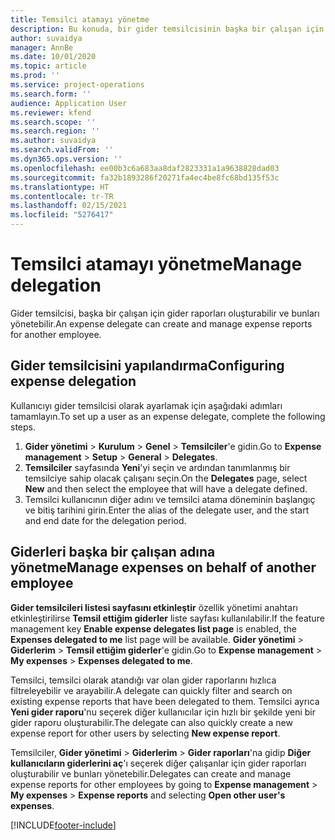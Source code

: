 ```yaml
---
title: Temsilci atamayı yönetme
description: Bu konuda, bir gider temsilcisinin başka bir çalışan için gider raporları oluşturması ve bunları yönetmesi hakkında bilgiler sağlanmaktadır.
author: suvaidya
manager: AnnBe
ms.date: 10/01/2020
ms.topic: article
ms.prod: ''
ms.service: project-operations
ms.search.form: ''
audience: Application User
ms.reviewer: kfend
ms.search.scope: ''
ms.search.region: ''
ms.author: suvaidya
ms.search.validFrom: ''
ms.dyn365.ops.version: ''
ms.openlocfilehash: ee00b3c6a683aa8daf2823331a1a9638828dad03
ms.sourcegitcommit: fa32b1893286f20271fa4ec4be8fc68bd135f53c
ms.translationtype: HT
ms.contentlocale: tr-TR
ms.lasthandoff: 02/15/2021
ms.locfileid: "5276417"
---
```

# <a name="manage-delegation"></a><span data-ttu-id="6a3ae-103">Temsilci atamayı yönetme</span><span class="sxs-lookup"><span data-stu-id="6a3ae-103">Manage delegation</span></span>
<span data-ttu-id="6a3ae-104">Gider temsilcisi, başka bir çalışan için gider raporları oluşturabilir ve bunları yönetebilir.</span><span class="sxs-lookup"><span data-stu-id="6a3ae-104">An expense delegate can create and manage expense reports for another employee.</span></span>

## <a name="configuring-expense-delegation"></a><span data-ttu-id="6a3ae-105">Gider temsilcisini yapılandırma</span><span class="sxs-lookup"><span data-stu-id="6a3ae-105">Configuring expense delegation</span></span>

<span data-ttu-id="6a3ae-106">Kullanıcıyı gider temsilcisi olarak ayarlamak için aşağıdaki adımları tamamlayın.</span><span class="sxs-lookup"><span data-stu-id="6a3ae-106">To set up a user as an expense delegate, complete the following steps.</span></span> 
1. <span data-ttu-id="6a3ae-107">**Gider yönetimi** > **Kurulum** > **Genel** > **Temsilciler**'e gidin.</span><span class="sxs-lookup"><span data-stu-id="6a3ae-107">Go to **Expense management** > **Setup** > **General** > **Delegates**.</span></span> 
2. <span data-ttu-id="6a3ae-108">**Temsilciler** sayfasında **Yeni**'yi seçin ve ardından tanımlanmış bir temsilciye sahip olacak çalışanı seçin.</span><span class="sxs-lookup"><span data-stu-id="6a3ae-108">On the **Delegates** page, select **New** and then select the employee that will have a delegate defined.</span></span> 
3. <span data-ttu-id="6a3ae-109">Temsilci kullanıcının diğer adını ve temsilci atama döneminin başlangıç ve bitiş tarihini girin.</span><span class="sxs-lookup"><span data-stu-id="6a3ae-109">Enter the alias of the delegate user, and the start and end date for the delegation period.</span></span>

## <a name="manage-expenses-on-behalf-of-another-employee"></a><span data-ttu-id="6a3ae-110">Giderleri başka bir çalışan adına yönetme</span><span class="sxs-lookup"><span data-stu-id="6a3ae-110">Manage expenses on behalf of another employee</span></span>

<span data-ttu-id="6a3ae-111">**Gider temsilcileri listesi sayfasını etkinleştir** özellik yönetimi anahtarı etkinleştirilirse **Temsil ettiğim giderler** liste sayfası kullanılabilir.</span><span class="sxs-lookup"><span data-stu-id="6a3ae-111">If the feature management key **Enable expense delegates list page** is enabled, the **Expenses delegated to me** list page will be available.</span></span> <span data-ttu-id="6a3ae-112">**Gider yönetimi** > **Giderlerim** > **Temsil ettiğim giderler**'e gidin.</span><span class="sxs-lookup"><span data-stu-id="6a3ae-112">Go to **Expense management** > **My expenses** > **Expenses delegated to me**.</span></span>

<span data-ttu-id="6a3ae-113">Temsilci, temsilci olarak atandığı var olan gider raporlarını hızlıca filtreleyebilir ve arayabilir.</span><span class="sxs-lookup"><span data-stu-id="6a3ae-113">A delegate can quickly filter and search on existing expense reports that have been delegated to them.</span></span> <span data-ttu-id="6a3ae-114">Temsilci ayrıca **Yeni gider raporu**'nu seçerek diğer kullanıcılar için hızlı bir şekilde yeni bir gider raporu oluşturabilir.</span><span class="sxs-lookup"><span data-stu-id="6a3ae-114">The delegate can also quickly create a new expense report for other users by selecting **New expense report**.</span></span>

<span data-ttu-id="6a3ae-115">Temsilciler, **Gider yönetimi** > **Giderlerim** > **Gider raporları**'na gidip **Diğer kullanıcıların giderlerini aç**'ı seçerek diğer çalışanlar için gider raporları oluşturabilir ve bunları yönetebilir.</span><span class="sxs-lookup"><span data-stu-id="6a3ae-115">Delegates can create and manage expense reports for other employees by going to **Expense management** > **My expenses** > **Expense reports** and selecting **Open other user's expenses**.</span></span>


[!INCLUDE[footer-include](../includes/footer-banner.md)]